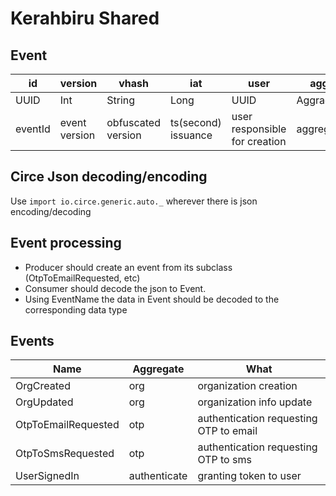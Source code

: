 # Kerahbiru Shared 

## Event
|id|version|vhash|iat|user|aggregate|name|data|
|---|---|---|---|---|---|---|---|
|UUID|Int|String|Long|UUID|AggragateName|EventName|String|
|eventId|event version|obfuscated version|ts(second) issuance|user responsible for creation|aggregate name|event name|data in json|

## Circe Json decoding/encoding
Use `import io.circe.generic.auto._` wherever there is json encoding/decoding

## Event processing
- Producer should create an event from its subclass (OtpToEmailRequested, etc)
- Consumer should decode the json to Event. 
- Using EventName the data in Event should be decoded to the corresponding data type

## Events
|Name|Aggregate|What|
|---|---|-------|
|OrgCreated|org|organization creation|
|OrgUpdated|org|organization info update|
|OtpToEmailRequested|otp|authentication requesting OTP to email |
|OtpToSmsRequested|otp|authentication requesting OTP to sms |
|UserSignedIn|authenticate|granting token to user|